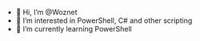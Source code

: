 - 👋 Hi, I’m @Woznet
- 👀 I’m interested in PowerShell, C# and other scripting
- 🌱 I’m currently learning PowerShell

<!---
Woznet/Woznet is a ✨ special ✨ repository because its `README.md` (this file) appears on your GitHub profile.
You can click the Preview link to take a look at your changes.
--->
